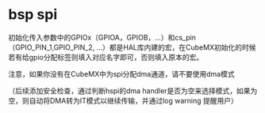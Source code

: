 # bsp spi

初始化传入参数中的GPIOx（GPIOA，GPIOB，...）和cs_pin（GPIO_PIN_1,GPIO_PIN_2, ...）都是HAL库内建的宏，在CubeMX初始化的时候若有给gpio分配标签则填入对应名字即可，否则填入原本的宏。

注意，如果你没有在CubeMX中为spi分配dma通道，请不要使用dma模式

（后续添加安全检查，通过判断hspi的dma handler是否为空来选择模式，如果为空，则自动将DMA转为IT模式以继续传输，并通过log warning 提醒用户）